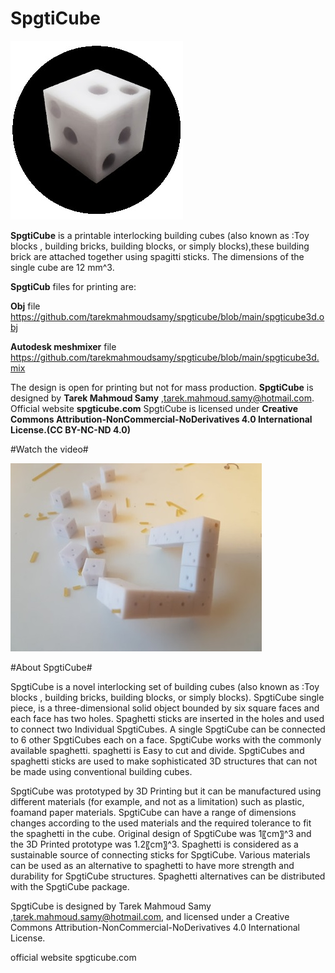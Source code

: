 # SpgtiCube
![](https://github.com/tarekmahmoudsamy/spgticube/blob/main/spgticube.jpg)

**SpgtiCube** is a printable interlocking building cubes (also known as :Toy blocks , building bricks, building blocks, or simply blocks),these building brick are attached together using spagitti sticks.
The dimensions of the single cube are 12 mm^3.

**SpgtiCub** files for printing are:

**Obj** file
https://github.com/tarekmahmoudsamy/spgticube/blob/main/spgticube3d.obj

**Autodesk meshmixer** file
https://github.com/tarekmahmoudsamy/spgticube/blob/main/spgticube3d.mix


The design is open for printing but not for mass production.
**SpgtiCube** is designed by **Tarek Mahmoud Samy** ,tarek.mahmoud.samy@hotmail.com. 
Official website **spgticube.com**
SpgtiCube is licensed under  **Creative Commons Attribution-NonCommercial-NoDerivatives 4.0 International License.(CC BY-NC-ND 4.0)**



#Watch the video#

[![spgticube on Youtube](https://github.com/tarekmahmoudsamy/spgticube/blob/main/spgticube2.jpg)](https://www.youtube.com/watch?v=pQxLeeunF0c)








#About SpgtiCube#
 
SpgtiCube is a novel interlocking set of building cubes (also known as :Toy blocks , building bricks, building blocks, or simply blocks). 
SpgtiCube single piece,  is a three-dimensional solid object bounded by six square faces and each face has two holes.
Spaghetti sticks are inserted in the holes and used to connect two Individual SpgtiCubes.
A single SpgtiCube can be connected to 6 other SpgtiCubes each on a face.
SpgtiCube works with the commonly available spaghetti. spaghetti is Easy to cut and divide.
SpgtiCubes and spaghetti sticks are used to make sophisticated 3D structures that can not be made using conventional building cubes.

SpgtiCube was prototyped by 3D Printing but it can be manufactured using different materials (for example, and not as a limitation) such as plastic, foamand paper materials.
SpgtiCube can have a range of dimensions changes according to the used materials and the required tolerance to fit the spaghetti in the cube. Original design of SpgtiCube was 1〖cm〗^3 and the 3D Printed prototype was 1.2〖cm〗^3.
Spaghetti is considered as a sustainable source of connecting sticks for SpgtiCube.
Various materials can be used as an alternative to spaghetti to have more strength and durability for SpgtiCube structures. Spaghetti alternatives can be distributed with the SpgtiCube package.

SpgtiCube is designed by Tarek Mahmoud Samy ,tarek.mahmoud.samy@hotmail.com,  and licensed under a Creative Commons Attribution-NonCommercial-NoDerivatives 4.0 International License.
  
  official website spgticube.com




